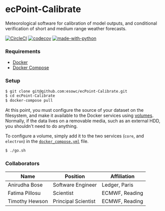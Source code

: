 # ecPoint-Calibrate

Meteorological software for calibration of model outputs, and conditional verification of short and medium range weather forecasts.

[![CircleCI](https://circleci.com/gh/esowc/ecPoint-Calibrate.svg?style=svg)](https://circleci.com/gh/esowc/ecPoint-Calibrate)
[![codecov](https://codecov.io/gh/esowc/ecPoint-Calibrate/branch/master/graph/badge.svg)](https://codecov.io/gh/esowc/ecPoint-Calibrate)
[![made-with-python](https://img.shields.io/badge/Made%20with-Python3.7-1f425f.svg)](https://www.python.org/)

### Requirements

- [Docker](https://www.docker.com/products/docker-desktop)
- [Docker Compose](https://docs.docker.com/compose/install)

### Setup

```sh
$ git clone git@github.com:esowc/ecPoint-Calibrate.git
$ cd ecPoint-Calibrate
$ docker-compose pull
```

At this point, you must configure the source of your dataset on the filesystem, and make it available to the Docker services using [volumes](https://docs.docker.com/storage/volumes). Normally, if the data lives on a removable media, such as an external HDD, you shouldn't need to do anything.

To configure a volume, simply add it to the two services (`core`, and `electron`) in the [`docker_compose.yml`](/docker-compose.yml) file.

```sh
$ ./go.sh
```


### Collaborators

| Name           | Position            | Affiliation    |
|----------------|---------------------|----------------|
| Anirudha Bose  | Software Engineer   | Ledger, Paris  |
| Fatima Pillosu | Scientist           | ECMWF, Reading |
| Timothy Hewson | Principal Scientist | ECMWF, Reading |
